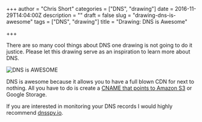 +++
author = "Chris Short"
categories = ["DNS", "drawing"]
date = 2016-11-29T14:04:00Z
description = ""
draft = false
slug = "drawing-dns-is-awesome"
tags = ["DNS", "drawing"]
title = "Drawing: DNS is Awesome"

+++

There are so many cool things about DNS one drawing is not going to do it justice. Please let this drawing serve as an inspiration to learn more about DNS.

![DNS is AWESOME](https://cdn.chrisshort.net/drawings/DNS-is-AWESOME.png)

DNS is awesome because it allows you to have a full blown CDN for next to nothing. All you have to do is create a [CNAME that points to Amazon S3](https://chrisshort.net/low-cost-content-delivery-network-cdn/) or Google Storage.

If you are interested in monitoring your DNS records I would highly recommend [dnsspy.io](https://dnsspy.io/).

<script async src="//pagead2.googlesyndication.com/pagead/js/adsbygoogle.js"></script>  
<!-- chrisshort.net Responsive -->  
<ins class="adsbygoogle"  
     style="display:block"
     data-ad-client="ca-pub-8972983586873269"
     data-ad-slot="1297095894"
     data-ad-format="auto"></ins>
<script>  
(adsbygoogle = window.adsbygoogle || []).push({});
</script>